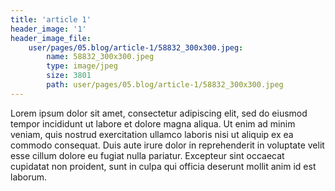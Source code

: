 ```yaml
---
title: 'article 1'
header_image: '1'
header_image_file:
    user/pages/05.blog/article-1/58832_300x300.jpeg:
        name: 58832_300x300.jpeg
        type: image/jpeg
        size: 3801
        path: user/pages/05.blog/article-1/58832_300x300.jpeg
---
```


Lorem ipsum dolor sit amet, consectetur adipiscing elit, sed do eiusmod tempor incididunt ut labore et dolore magna aliqua. Ut enim ad minim veniam, quis nostrud exercitation ullamco laboris nisi ut aliquip ex ea commodo consequat. Duis aute irure dolor in reprehenderit in voluptate velit esse cillum dolore eu fugiat nulla pariatur. Excepteur sint occaecat cupidatat non proident, sunt in culpa qui officia deserunt mollit anim id est laborum.

